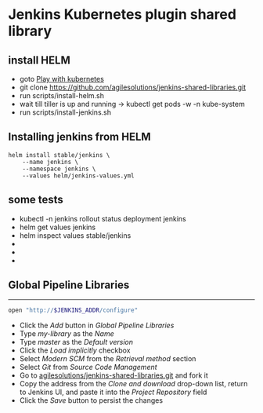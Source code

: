 # Jenkins Kubernetes plugin shared library

## install HELM

* goto [Play with kubernetes](https://labs.play-with-k8s.com/)
* git clone https://github.com/agilesolutions/jenkins-shared-libraries.git
* run scripts/install-helm.sh
* wait till tiller is up and running -> kubectl get pods -w -n kube-system
* run scripts/install-jenkins.sh

## Installing jenkins from HELM

```
helm install stable/jenkins \
    --name jenkins \
    --namespace jenkins \
    --values helm/jenkins-values.yml
```

## some tests

* kubectl -n jenkins rollout status deployment jenkins 
* helm get values jenkins
* helm inspect values stable/jenkins
* 
* 
* 

## Global Pipeline Libraries

---

```bash
open "http://$JENKINS_ADDR/configure"
```

* Click the *Add* button in *Global Pipeline Libraries*
* Type *my-library* as the *Name*
* Type *master* as the *Default version*
* Click the *Load implicitly* checkbox
* Select *Modern SCM* from the *Retrieval method* section
* Select *Git* from *Source Code Management*
* Go to [agilesolutions/jenkins-shared-libraries.git](https://github.com/agilesolutions/jenkins-shared-libraries.git) and fork it
* Copy the address from the *Clone and download* drop-down list, return to Jenkins UI, and paste it into the *Project Repository* field
* Click the *Save* button to persist the changes
